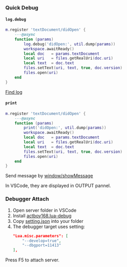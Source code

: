### Quick Debug

#### `log.debug`
```lua
m.register 'textDocument/didOpen' {
    ---@async
    function (params)
        log.debug('didOpen:', util.dump(params))
        workspace.awaitReady()
        local doc   = params.textDocument
        local uri   = files.getRealUri(doc.uri)
        local text  = doc.text
        files.setText(uri, text, true, doc.version)
        files.open(uri)
    end
}
```

[Find log](https://github.com/sumneko/lua-language-server/wiki/Default-log-path)

#### `print`
```lua
m.register 'textDocument/didOpen' {
    ---@async
    function (params)
        print('didOpen:', util.dump(params))
        workspace.awaitReady()
        local doc   = params.textDocument
        local uri   = files.getRealUri(doc.uri)
        local text  = doc.text
        files.setText(uri, text, true, doc.version)
        files.open(uri)
    end
}
```

Send message by [window/showMessage](https://microsoft.github.io/language-server-protocol/specifications/specification-3-17/#window_showMessage)

In VSCode, they are displayed in OUTPUT pannel.

### Debugger Attach

1. Open server folder in VSCode
2. Install [actboy168.lua-debug](https://marketplace.visualstudio.com/items?itemName=actboy168.lua-debug)
3. Copy [setting.json](https://github.com/sumneko/lua-language-server/blob/master/.vscode/launch.json) into your folder
4. The debugger target uses setting:
    ```json
    "Lua.misc.parameters": [
        "--develop=true",
        "--dbgport=11413"
    ],
    ```

Press F5 to attach server.